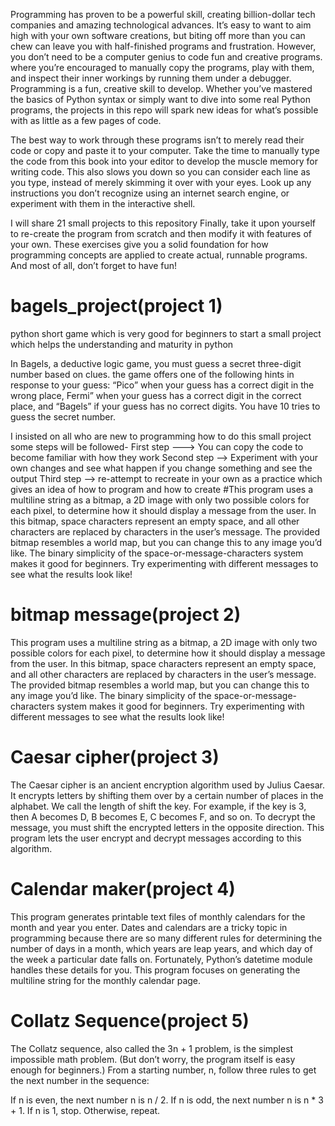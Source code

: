 Programming has proven to be a powerful skill, creating billion-dollar tech companies and amazing technological advances. It’s easy to want to aim high with your own software creations, but biting off more than you can chew can leave you with half-finished programs and frustration. However, you don’t need to be a computer genius to code fun and creative programs.
where you’re encouraged to manually copy the programs, play with them, and inspect their inner workings by running them under a debugger.
Programming is a fun, creative skill to develop. Whether you’ve mastered the basics of Python syntax or simply want to dive into some real Python programs, the projects in this repo will spark new ideas for what’s possible with as little as a few pages of code.

The best way to work through these programs isn’t to merely read their code or copy and paste it to your computer. Take the time to manually type the code from this book into your editor to develop the muscle memory for writing code. This also slows you down so you can consider each line as you type, instead of merely skimming it over with your eyes. Look up any instructions you don’t recognize using an internet search engine, or experiment with them in the interactive shell.

  I will share 21 small projects to this repository Finally, take it upon yourself to re-create the program from scratch and then modify it with features of your own. These exercises give you a solid foundation for how programming concepts are applied to create actual, runnable programs. And most of all, don’t forget to have fun!



# bagels_project(project 1)
python short game which is very good for beginners to start a small project which helps the understanding and maturity in python

In Bagels, a deductive logic game, you must guess a secret three-digit number based on clues.
the game offers one of the following hints in response to your guess: “Pico” when your guess has a correct digit in the wrong place,
Fermi” when your guess has a correct digit in the correct place, and “Bagels” if your guess has no correct digits. You have 10 tries to guess the secret number.


I insisted on all who are new to programming how to do  this small project some steps will be followed-
First step ---> You can copy the code to become familiar with how they work
Second step --> Experiment with your own changes and see what happen if you change something and see the output 
Third step --> re-attempt to recreate in your own as a practice which gives an idea of how to program and how to create
 #This program uses a multiline string as a bitmap, a 2D image with only two possible colors for each pixel, to determine how it should display a message from the user. In this bitmap, space characters represent an empty space, and all other characters are replaced by characters in the user’s message. The provided bitmap resembles a world map, but you can change this to any image you’d like. The binary simplicity of the space-or-message-characters system makes it good for beginners. Try experimenting with different messages to see what the results look like!

# bitmap message(project 2)
This program uses a multiline string as a bitmap, a 2D image with only two possible colors for each pixel, to determine how it should display a message from the user. In this bitmap, space characters represent an empty space, and all other characters are replaced by characters in the user’s message. The provided bitmap resembles a world map, but you can change this to any image you’d like. The binary simplicity of the space-or-message-characters system makes it good for beginners. Try experimenting with different messages to see what the results look like!

# Caesar cipher(project 3)

The Caesar cipher is an ancient encryption algorithm used by Julius Caesar. It encrypts letters by shifting them over by a certain number of places in the alphabet. We call the length of shift the key. For example, if the key is 3, then A becomes D, B becomes E, C becomes F, and so on. To decrypt the message, you must shift the encrypted letters in the opposite direction. This program lets the user encrypt and decrypt messages according to this algorithm.

 # Calendar maker(project 4)
 This program generates printable text files of monthly calendars for the month and year you enter. Dates and calendars are a tricky topic in programming because there are so many different rules for determining the number of days in a month, which years are leap years, and which day of the week a particular date falls on. Fortunately, Python’s datetime module handles these details for you. This program focuses on generating the multiline string for the monthly calendar page.

 # Collatz Sequence(project 5)
  
The Collatz sequence, also called the 3n + 1 problem, is the simplest impossible math problem. (But don’t worry, the program itself is easy enough for beginners.) From a starting number, n, follow three rules to get the next number in the sequence:

If n is even, the next number n is n / 2.
If n is odd, the next number n is n * 3 + 1.
If n is 1, stop. Otherwise, repeat.







